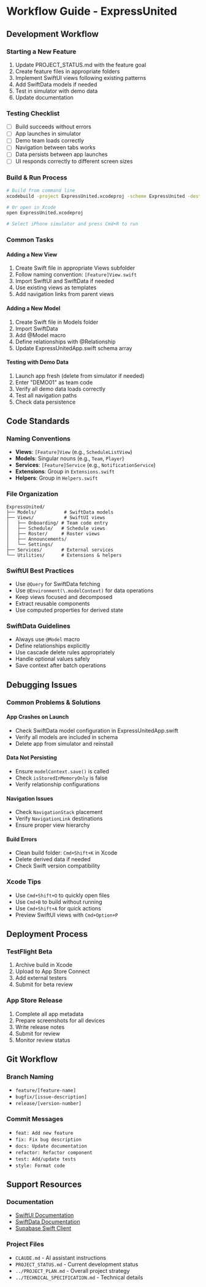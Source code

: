 # Workflow Guide - ExpressUnited

## Development Workflow

### Starting a New Feature
1. Update PROJECT_STATUS.md with the feature goal
2. Create feature files in appropriate folders
3. Implement SwiftUI views following existing patterns
4. Add SwiftData models if needed
5. Test in simulator with demo data
6. Update documentation

### Testing Checklist
- [ ] Build succeeds without errors
- [ ] App launches in simulator
- [ ] Demo team loads correctly
- [ ] Navigation between tabs works
- [ ] Data persists between app launches
- [ ] UI responds correctly to different screen sizes

### Build & Run Process
```bash
# Build from command line
xcodebuild -project ExpressUnited.xcodeproj -scheme ExpressUnited -destination 'platform=iOS Simulator,name=iPhone 15 Pro' build

# Or open in Xcode
open ExpressUnited.xcodeproj

# Select iPhone simulator and press Cmd+R to run
```

### Common Tasks

#### Adding a New View
1. Create Swift file in appropriate Views subfolder
2. Follow naming convention: `[Feature]View.swift`
3. Import SwiftUI and SwiftData if needed
4. Use existing views as templates
5. Add navigation links from parent views

#### Adding a New Model
1. Create Swift file in Models folder
2. Import SwiftData
3. Add @Model macro
4. Define relationships with @Relationship
5. Update ExpressUnitedApp.swift schema array

#### Testing with Demo Data
1. Launch app fresh (delete from simulator if needed)
2. Enter "DEMO01" as team code
3. Verify all demo data loads correctly
4. Test all navigation paths
5. Check data persistence

## Code Standards

### Naming Conventions
- **Views**: `[Feature]View` (e.g., `ScheduleListView`)
- **Models**: Singular nouns (e.g., `Team`, `Player`)
- **Services**: `[Feature]Service` (e.g., `NotificationService`)
- **Extensions**: Group in `Extensions.swift`
- **Helpers**: Group in `Helpers.swift`

### File Organization
```
ExpressUnited/
├── Models/          # SwiftData models
├── Views/           # SwiftUI views
│   ├── Onboarding/ # Team code entry
│   ├── Schedule/   # Schedule views
│   ├── Roster/     # Roster views
│   ├── Announcements/
│   └── Settings/
├── Services/       # External services
└── Utilities/      # Extensions & helpers
```

### SwiftUI Best Practices
- Use `@Query` for SwiftData fetching
- Use `@Environment(\.modelContext)` for data operations
- Keep views focused and decomposed
- Extract reusable components
- Use computed properties for derived state

### SwiftData Guidelines
- Always use `@Model` macro
- Define relationships explicitly
- Use cascade delete rules appropriately
- Handle optional values safely
- Save context after batch operations

## Debugging Issues

### Common Problems & Solutions

#### App Crashes on Launch
- Check SwiftData model configuration in ExpressUnitedApp.swift
- Verify all models are included in schema
- Delete app from simulator and reinstall

#### Data Not Persisting
- Ensure `modelContext.save()` is called
- Check `isStoredInMemoryOnly` is false
- Verify relationship configurations

#### Navigation Issues
- Check `NavigationStack` placement
- Verify `NavigationLink` destinations
- Ensure proper view hierarchy

#### Build Errors
- Clean build folder: `Cmd+Shift+K` in Xcode
- Delete derived data if needed
- Check Swift version compatibility

### Xcode Tips
- Use `Cmd+Shift+O` to quickly open files
- Use `Cmd+B` to build without running
- Use `Cmd+Shift+A` for quick actions
- Preview SwiftUI views with `Cmd+Option+P`

## Deployment Process

### TestFlight Beta
1. Archive build in Xcode
2. Upload to App Store Connect
3. Add external testers
4. Submit for beta review

### App Store Release
1. Complete all app metadata
2. Prepare screenshots for all devices
3. Write release notes
4. Submit for review
5. Monitor review status

## Git Workflow

### Branch Naming
- `feature/[feature-name]`
- `bugfix/[issue-description]`
- `release/[version-number]`

### Commit Messages
- `feat: Add new feature`
- `fix: Fix bug description`
- `docs: Update documentation`
- `refactor: Refactor component`
- `test: Add/update tests`
- `style: Format code`

## Support Resources

### Documentation
- [SwiftUI Documentation](https://developer.apple.com/documentation/swiftui)
- [SwiftData Documentation](https://developer.apple.com/documentation/swiftdata)
- [Supabase Swift Client](https://github.com/supabase/supabase-swift)

### Project Files
- `CLAUDE.md` - AI assistant instructions
- `PROJECT_STATUS.md` - Current development status
- `../PROJECT_PLAN.md` - Overall project strategy
- `../TECHNICAL_SPECIFICATION.md` - Technical details